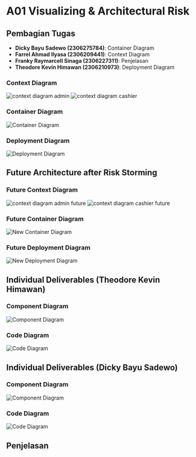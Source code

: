 # A01 Visualizing & Architectural Risk

## Pembagian Tugas

- **Dicky Bayu Sadewo (2306275784)**: Container Diagram
- **Farrel Ahmad Ilyasa (2306209441)**: Context Diagram
- **Franky Raymarcell Sinaga (2306227311)**: Penjelasan
- **Theodore Kevin Himawan (2306210973)**: Deployment Diagram

### Context Diagram
![context diagram admin](context_admin.jpeg)
![context diagram cashier](context_cashier.jpeg)

### Container Diagram
![Container Diagram](currentcontainer.png)

### Deployment Diagram
![Deployment Diagram](deploymentdiagram1.png)

## Future Architecture after Risk Storming

### Future Context Diagram
![context diagram admin future](context_admin_future.jpeg)
![context diagram cashier future](context_cashier_future.jpeg)

### Future Container Diagram
![New Container Diagram](futurecontainerdiagram.png)

### Future Deployment Diagram
![New Deployment Diagram](deploymentdiagram2.png)

## Individual Deliverables (Theodore Kevin Himawan)

### Component Diagram
![Component Diagram](componentdiagramkevin.png)

### Code Diagram
![Code Diagram](codediagramkevin.png)

## Individual Deliverables (Dicky Bayu Sadewo)

### Component Diagram
![Component Diagram](componentdiagramdicky.png)

### Code Diagram
![Code Diagram](codediagramdicky.png)

## Penjelasan

